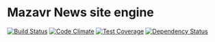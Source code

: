 # Mazavr News site engine

[![Build Status](https://travis-ci.org/Russianpulse/mazavr.svg?branch=master)](https://travis-ci.org/Russianpulse/mazavr)
[![Code Climate](https://codeclimate.com/github/Russianpulse/mazavr.png)](https://codeclimate.com/github/Russianpulse/mazavr)
[![Test Coverage](https://codeclimate.com/github/Russianpulse/mazavr/badges/coverage.svg)](https://codeclimate.com/github/Russianpulse/mazavr/coverage)
[![Dependency Status](https://gemnasium.com/badges/github.com/Russianpulse/mazavr.svg)](https://gemnasium.com/github.com/Russianpulse/mazavr)

